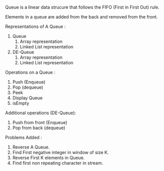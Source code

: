 Queue is a linear data strucure that follows the FIFO (First in First Out) rule.

Elements in a queue are added from the back and removed from the front.

Representations of A Queue :
<ol>
    <li>Queue
        <ol>
            <li>Array representation</li>
            <li>Linked List representation</li>
        </ol>
    </li>
    <li>DE-Queue
        <ol>
            <li>Array representation</li>
            <li>Linked List representation</li>
        </ol>
    </li>
</ol>

Operations on a Queue :
<ol>
    <li>Push (Enqueue)</li>
    <li>Pop  (dequeue)</li>
    <li>Peek</li>
    <li>Display Queue</li>
    <li>isEmpty</li>
</ol>

Additional operations (DE-Queue):
<ol>
    <li>Push from front (Enqueue)</li>
    <li>Pop from back (dequeue)</li>
</ol>

Problems Added : 

<ol>
    <li>Reverse A Queue.</li>
    <li>Find First negative integer in window of size K.</li>
    <li>Reverse First K elements in Queue.</li>
    <li>Find first non repeating character in stream.</li>
</ol>